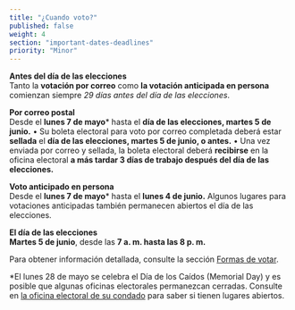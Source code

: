 ```yaml
---
title: "¿Cuando voto?"
published: false
weight: 4
section: "important-dates-deadlines"
priority: "Minor"
---
```

**Antes del día de las elecciones**  
Tanto la **votación por correo** como **la votación anticipada en persona** comienzan siempre _29 días antes del día de las elecciones_.

**Por correo postal**  
Desde el **lunes 7 de mayo**\* hasta el **día de las elecciones, martes 5 de junio.**
	•	Su boleta electoral para voto por correo completada deberá estar **sellada** el **día de las elecciones, martes 5 de junio, o antes.**
	•	Una vez enviada por correo y sellada, la boleta electoral deberá **recibirse** en la oficina electoral **a más tardar 3 días de trabajo después del día de las elecciones.**

**Voto anticipado en persona**  
Desde el **lunes 7 de mayo**\* hasta el **lunes 4 de junio.** Algunos lugares para votaciones anticipadas también permanecen abiertos el día de las elecciones.

**El día de las elecciones**  
**Martes 5 de junio**, desde las **7 a. m. hasta las 8 p. m.**  

Para obtener información detallada, consulte la sección [Formas de votar](#section-ways-to-vote).  

*El lunes 28 de mayo se celebra el Día de los Caídos (Memorial Day) y es posible que algunas oficinas electorales permanezcan cerradas. Consulte en [la oficina electoral de su condado](#section-election-office-contact) para saber si tienen lugares abiertos.
